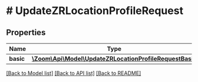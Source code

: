 # # UpdateZRLocationProfileRequest

## Properties

Name | Type | Description | Notes
------------ | ------------- | ------------- | -------------
**basic** | [**\Zoom\Api\Model\UpdateZRLocationProfileRequestBasic**](UpdateZRLocationProfileRequestBasic.md) |  | [optional]

[[Back to Model list]](../../README.md#models) [[Back to API list]](../../README.md#endpoints) [[Back to README]](../../README.md)
